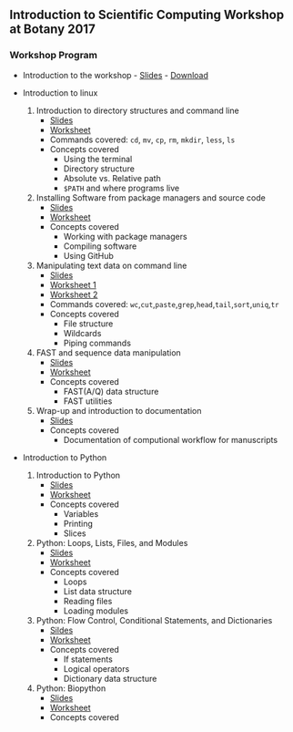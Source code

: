 ## Introduction to Scientific Computing Workshop at Botany 2017

### Workshop Program

- Introduction to the workshop
        - [Slides](INTRODUCTION.pdf)
        - [Download](https://github.com/tlawrence3/Introduction-to-Scientific-Computing/archive/master.zip)
- Introduction to linux
    1. Introduction to directory structures and command line
        - [Slides](Part1.1.Intro_to_File_Structures.pdf)
        - [Worksheet](Worksheet1.1.pdf)
        - Commands covered: `cd`, `mv`, `cp`, `rm`, `mkdir`, `less`, `ls`
        - Concepts covered
            - Using the terminal
            - Directory structure
            - Absolute vs. Relative path
            - `$PATH` and where programs live
    2. Installing Software from package managers and source code
        - [Slides](Part1.2.Installing_Software_and_Package_Managers.pdf)
        - [Worksheet](Worksheet1.2.pdf)
        - Concepts covered
            - Working with package managers
            - Compiling software
            - Using GitHub
    3. Manipulating text data on command line
        - [Slides](Part1.3.pdf)
        - [Worksheet 1](Worksheet1.3.1.pdf)
        - [Worksheet 2](Worksheet1.3.2.pdf)
        - Commands covered: `wc`,`cut`,`paste`,`grep`,`head`,`tail`,`sort`,`uniq`,`tr`
        - Concepts covered
            - File structure
            - Wildcards
            - Piping commands
    4. FAST and sequence data manipulation
        - [Slides](Part1.4.FAST.pdf)
        - [Worksheet](Worksheet1.4.pdf)
        - Concepts covered
            - FAST(A/Q) data structure
            - FAST utilities
    5. Wrap-up and introduction to documentation
        - [Slides](Part1.5.Documentation.pdf)
        - Concepts covered
            - Documentation of computional workflow for manuscripts

- Introduction to Python
    1. Introduction to Python
        - [Slides](Part2.1_Introduction_Python.pdf)
        - [Worksheet](Worksheet2.1.pdf)
        - Concepts covered
            - Variables
            - Printing
            - Slices
    2. Python: Loops, Lists, Files, and Modules
        - [Slides](Part2.2.pdf)
        - [Worksheet](Worksheet2.2.pdf)
        - Concepts covered
            - Loops
            - List data structure
            - Reading files
            - Loading modules
     3. Python: Flow Control, Conditional Statements, and Dictionaries
         - [Sildes](Part2.3.pdf)
         - [Worksheet](Worksheet2.3.pdf)
         - Concepts covered
             - If statements
             - Logical operators
             - Dictionary data structure
     4. Python: Biopython
          - [Slides](Part2.4.pdf)
          - [Worksheet](Worksheet2.4.pdf)
          - Concepts covered

